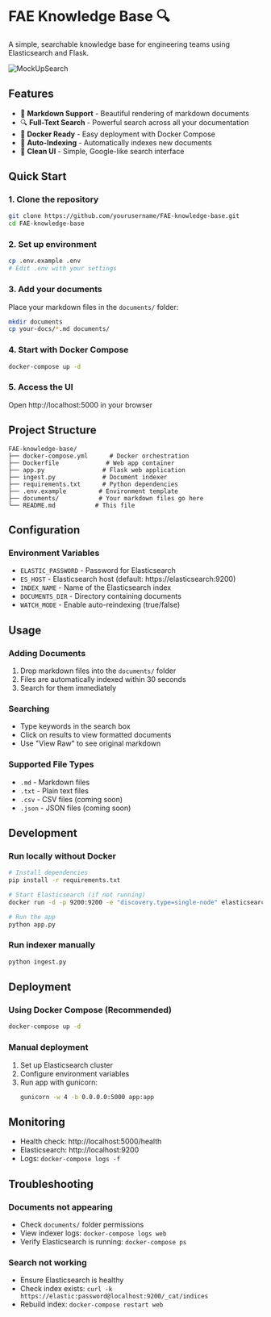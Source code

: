 # FAE Knowledge Base 🔍

A simple, searchable knowledge base for engineering teams using Elasticsearch and Flask.

![MockUpSearch](https://github.com/user-attachments/assets/eabb573d-3491-4a1d-809b-91a2aec61091)


## Features

- 📄 **Markdown Support** - Beautiful rendering of markdown documents
- 🔍 **Full-Text Search** - Powerful search across all your documentation
- 🐳 **Docker Ready** - Easy deployment with Docker Compose
- 📁 **Auto-Indexing** - Automatically indexes new documents
- 🎨 **Clean UI** - Simple, Google-like search interface

## Quick Start

### 1. Clone the repository
```bash
git clone https://github.com/yourusername/FAE-knowledge-base.git
cd FAE-knowledge-base
```

### 2. Set up environment
```bash
cp .env.example .env
# Edit .env with your settings
```

### 3. Add your documents
Place your markdown files in the `documents/` folder:
```bash
mkdir documents
cp your-docs/*.md documents/
```

### 4. Start with Docker Compose
```bash
docker-compose up -d
```

### 5. Access the UI
Open http://localhost:5000 in your browser

## Project Structure
```
FAE-knowledge-base/
├── docker-compose.yml      # Docker orchestration
├── Dockerfile             # Web app container
├── app.py                # Flask web application
├── ingest.py             # Document indexer
├── requirements.txt      # Python dependencies
├── .env.example         # Environment template
├── documents/           # Your markdown files go here
└── README.md           # This file
```

## Configuration

### Environment Variables
- `ELASTIC_PASSWORD` - Password for Elasticsearch
- `ES_HOST` - Elasticsearch host (default: https://elasticsearch:9200)
- `INDEX_NAME` - Name of the Elasticsearch index
- `DOCUMENTS_DIR` - Directory containing documents
- `WATCH_MODE` - Enable auto-reindexing (true/false)

## Usage

### Adding Documents
1. Drop markdown files into the `documents/` folder
2. Files are automatically indexed within 30 seconds
3. Search for them immediately

### Searching
- Type keywords in the search box
- Click on results to view formatted documents
- Use "View Raw" to see original markdown

### Supported File Types
- `.md` - Markdown files
- `.txt` - Plain text files
- `.csv` - CSV files (coming soon)
- `.json` - JSON files (coming soon)

## Development

### Run locally without Docker
```bash
# Install dependencies
pip install -r requirements.txt

# Start Elasticsearch (if not running)
docker run -d -p 9200:9200 -e "discovery.type=single-node" elasticsearch:8.9.0

# Run the app
python app.py
```

### Run indexer manually
```bash
python ingest.py
```

## Deployment

### Using Docker Compose (Recommended)
```bash
docker-compose up -d
```

### Manual deployment
1. Set up Elasticsearch cluster
2. Configure environment variables
3. Run app with gunicorn:
   ```bash
   gunicorn -w 4 -b 0.0.0.0:5000 app:app
   ```

## Monitoring

- Health check: http://localhost:5000/health
- Elasticsearch: http://localhost:9200
- Logs: `docker-compose logs -f`

## Troubleshooting

### Documents not appearing
- Check `documents/` folder permissions
- View indexer logs: `docker-compose logs web`
- Verify Elasticsearch is running: `docker-compose ps`

### Search not working
- Ensure Elasticsearch is healthy
- Check index exists: `curl -k https://elastic:password@localhost:9200/_cat/indices`
- Rebuild index: `docker-compose restart web`

